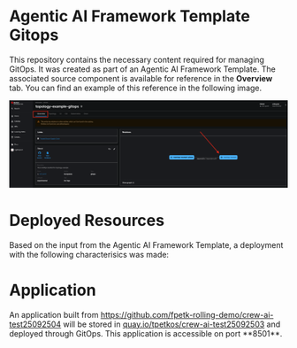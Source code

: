 # Agentic AI Framework Template Gitops

This repository contains the necessary content required for managing GitOps. It was created as part of an Agentic AI Framework Template. The associated source component is available for reference in the **Overview** tab. You can find an example of this reference in the following image.

![Overview Tab](./images/overview-dependency.png)

# Deployed Resources

Based on the input from the Agentic AI Framework Template, a deployment with the following characterisics was made:

# Application

An application built from https://github.com/fpetk-rolling-demo/crew-ai-test25092504 will be stored in [quay.io/tpetkos/crew-ai-test25092503](https://quay.io/tpetkos/crew-ai-test25092503) and deployed through GitOps. This application is accessible on port **8501\*\*.
